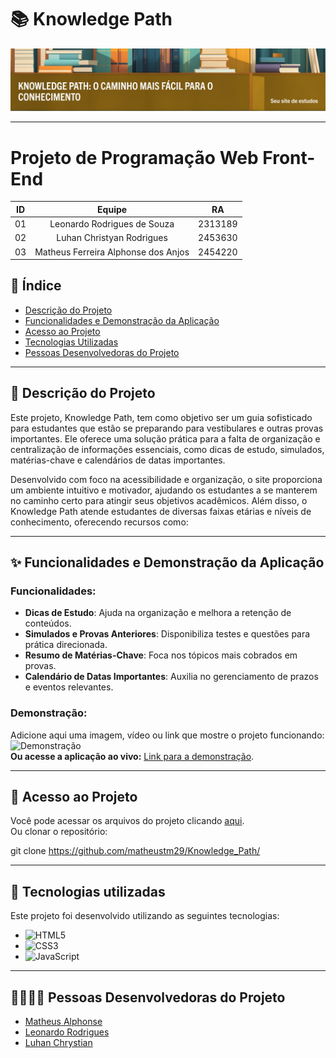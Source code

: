 # 📚 Knowledge Path

![Banner do Projeto](imagens/banner.jpeg)

---
# Projeto de Programação Web Front-End


| ID   |                                 Equipe                                    |   RA       | 
| :--: | :-----------------------------------------------------------------------: | :--------: |
|   01 |              Leonardo Rodrigues de Souza                                  |  2313189   |    
|   02 |           Luhan Christyan Rodrigues                                       |  2453630   |   
|   03 |           Matheus Ferreira Alphonse dos Anjos                             |  2454220   | 

## 📑 Índice
- [Descrição do Projeto](#-descrição-do-projeto)
- [Funcionalidades e Demonstração da Aplicação](#-funcionalidades-e-demonstração-da-aplicação)
- [Acesso ao Projeto](#-acesso-ao-projeto)
- [Tecnologias Utilizadas](#-tecnologias-utilizadas)
- [Pessoas Desenvolvedoras do Projeto](#-pessoas-desenvolvedoras-do-projeto)

---

## 📝 Descrição do Projeto
Este projeto, Knowledge Path, tem como objetivo ser um guia sofisticado para estudantes que estão se preparando para vestibulares e outras provas importantes. Ele oferece uma solução prática para a falta de organização e centralização de informações essenciais, como dicas de estudo, simulados, matérias-chave e calendários de datas importantes.

Desenvolvido com foco na acessibilidade e organização, o site proporciona um ambiente intuitivo e motivador, ajudando os estudantes a se manterem no caminho certo para atingir seus objetivos acadêmicos.
Além disso, o Knowledge Path atende estudantes de diversas faixas etárias e níveis de conhecimento, oferecendo recursos como:

---

## ✨ Funcionalidades e Demonstração da Aplicação
### Funcionalidades:
- **Dicas de Estudo**: Ajuda na organização e melhora a retenção de conteúdos.
- **Simulados e Provas Anteriores**: Disponibiliza testes e questões para prática direcionada.
- **Resumo de Matérias-Chave**: Foca nos tópicos mais cobrados em provas.
- **Calendário de Datas Importantes**: Auxilia no gerenciamento de prazos e eventos relevantes.

### Demonstração:
Adicione aqui uma imagem, vídeo ou link que mostre o projeto funcionando:
![Demonstração](imagens/demonstracao.png)  
**Ou acesse a aplicação ao vivo:** [Link para a demonstração](#).

---

## 🔗 Acesso ao Projeto
Você pode acessar os arquivos do projeto clicando [aqui](#).  
Ou clonar o repositório:

git clone https://github.com/matheustm29/Knowledge_Path/

---

## 🚀 Tecnologias utilizadas

Este projeto foi desenvolvido utilizando as seguintes tecnologias:

- ![HTML5](https://img.shields.io/badge/-HTML5-E34F26?style=flat-square&logo=html5&logoColor=white)
- ![CSS3](https://img.shields.io/badge/-CSS3-1572B6?style=flat-square&logo=css3&logoColor=white)
- ![JavaScript](https://img.shields.io/badge/-JavaScript-F7DF1E?style=flat-square&logo=javascript&logoColor=white)

---

## 👩‍💻👨‍💻 Pessoas Desenvolvedoras do Projeto

- [Matheus Alphonse](https://github.com/matheustm29)  
- [Leonardo Rodrigues](https://github.com/dev2)  
- [Luhan Chrystian](https://github.com/dev3)   



